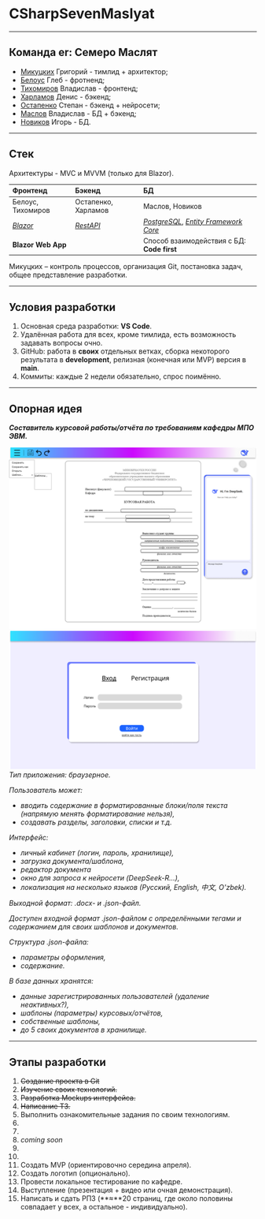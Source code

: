 # CSharpSevenMaslyat
---
## Команда er: Семеро Маслят

- [Микуцких](https://github.com/Dr-Hartmann) Григорий - тимлид + архитектор; 
- [Белоус](https://github.com/Sindy101) Глеб - фротненд;
- [Тихомиров](https://github.com/GONEVladd20) Владислав - фронтенд;
- [Харламов](https://github.com/den12325) Денис - бэкенд;
- [Остапенко](https://github.com/Seelane) Степан - бэкенд + нейросети;
- [Маслов](https://github.com/Saifor) Владислав - БД + бэкенд;
- [Новиков](https://github.com/Forguebeelov) Игорь - БД.
---
## Стек
Архитектуры - MVC и MVVM (только для Blazor).

| Фронтенд                                             | Бэкенд                                                               | БД                                                                                                                            |
| :--------------------------------------------------- | :------------------------------------------------------------------- | :---------------------------------------------------------------------------------------------------------------------------- |
| Белоус, Тихомиров                                    | Остапенко, Харламов                                                  | Маслов, Новиков                                                                                                               |
| [_Blazor_](https://metanit.com/sharp/blazor/1.1.php) | [_RestAPI_](https://tproger.ru/translations/restful-service-asp-net) | [_PostgreSQL_](https://metanit.com/sharp/efcore/7.3.php), [_Entity Framework Core_](https://metanit.com/sharp/efcore/1.1.php) |
| **Blazor Web App**                                   |                                                                      | Способ взаимодействия с БД: **Code first**                                                                                    |

Микуцких – контроль процессов, организация Git, постановка задач, общее представление разработки.

---
## Условия разработки
1. Основная среда разработки: **VS Code**.
2. Удалённая работа для всех, кроме тимлида, есть возможность задавать вопросы очно.
3. GitHub: работа в **своих** отдельных ветках, сборка некоторого результата в **development**, релизная (конечная или MVP) версия в **main**.
4. Коммиты: каждые 2 недели обязательно, спрос поимённо.
---
## Опорная идея

_**Составитель курсовой работы/отчёта по требованиям кафедры МПО ЭВМ.**_

![Фото1](./База/Графика/Макет%201.png)![Фото2](./База/Графика/Макет%202.png)
_Тип приложения: браузерное._

_Пользователь может:_
+ _вводить содержание в форматированные блоки/поля текста (напрямую менять форматирование нельзя),_
+ _создавать разделы, заголовки, списки и т.д._

_Интерфейс:_
- _личный кабинет (логин, пароль, хранилище),_
- _загрузка документа/шаблона,_
- _редактор документа_
- _окно для запроса к нейросети (DeepSeek-R...),_
- _локализация на несколько языков (Русский, English, 中文, O'zbek)._

_Выходной формат: .docx- и .json-файл._

_Доступен входной формат .json-файлом с определёнными тегами и содержанием для своих шаблонов и документов._

_Структура .json-файла:_
- _параметры оформления,_
- _содержание._

_В базе данных хранятся:_
- _данные зарегистрированных пользователей (удаление неактивных?),_
- _шаблоны (параметры) курсовых/отчётов,_
- _собственные шаблоны,_
- _до 5 своих документов в хранилище._
---
## Этапы разработки
1. ~~Создание проекта в Git~~
2. ~~Изучение своих технологий.~~
3. ~~Разработка Mockups интерфейса.~~
4. ~~Написание ТЗ.~~
5. Выполнить ознакомительные задания по своим технологиям.
6. 
7. 
8. _coming soon_
9. 
10. 
11. Создать MVP (ориентировочно середина апреля).
12. Создать логотип (опционально).
13. Провести локальное тестирование по кафедре.
14. Выступление (презентация + видео или очная демонстрация).
15. Написать и сдать РПЗ (**≈**20 страниц, где около половины совпадает у всех, а остальное - индивидуально).

